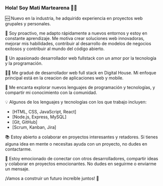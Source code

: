 ### Hola! Soy Mati Martearena 👋😜

<!--
**RuloMartearena/RuloMartearena** is a ✨ _special_ ✨ repository because its `README.md` (this file) appears on your GitHub profile.

Here are some ideas to get you started:

- 🔭 I’m currently working on ...
- 🌱 I’m currently learning ...
- 👯 I’m looking to collaborate on ...
- 🤔 I’m looking for help with ...
- 💬 Ask me about ...
- 📫 How to reach me: ...
- 😄 Pronouns: ...
- ⚡ Fun fact: ...
-->

🆕 Nuevo en la industria, he adquirido experiencia en proyectos web grupales y personales.

🤵 Soy proactivo, me adapto rápidamente a nuevos entornos y estoy en constante aprendizaje. Me motiva crear soluciones web innovadoras, mejorar mis habilidades, contribuir al desarrollo de modelos de negocios exitosos y contribuir al mundo del código abierto.

🚀 Un apasionado desarrollador web fullstack con un amor por la tecnología y la programación.

👨‍🎓 Me gradué de desarrollador web full stack en Digital House. Mi enfoque principal está en la creacion de aplicaciones web y mobile.

🌱 Me encanta explorar nuevos lenguajes de programación y tecnologías, y compartir mi conocimiento con la comunidad.

💡 Algunos de los lenguajes y tecnologías con los que trabajo incluyen:
   - [HTML, CSS, JavaScript, React]
   - [Node.js, Express, MySQL]
   - [Git, GitHub]
   - [Scrum, Kanban, Jira]
     
📚 Estoy abierto a colaborar en proyectos interesantes y retadores. Si tienes alguna idea en mente o necesitas ayuda con un proyecto, no dudes en contactarme.

🤝 Estoy emocionado de conectar con otros desarrolladores, compartir ideas y colaborar en proyectos emocionantes. No dudes en seguirme o enviarme un mensaje.

¡Vamos a construir un futuro increíble juntos! 🌟
